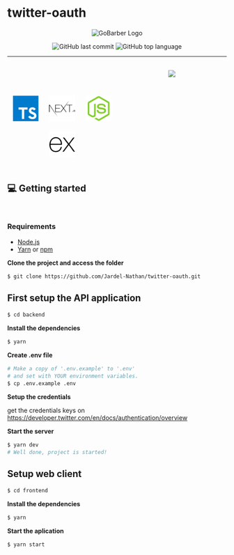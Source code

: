# twitter-oauth

<div align="center" >
<img align="center" src="https://i0.wp.com/multarte.com.br/wp-content/uploads/2020/07/portalcbncampinas-com-br-twittereapolitica-twitter-logo.png?fit=2100%2C790&ssl=1" alt="GoBarber Logo" width="500" />

![GitHub last commit](https://img.shields.io/github/last-commit/Jardel-Nathan/twitter-oauth?color=green&style=flat-square)
![GitHub top language](https://img.shields.io/github/languages/top/Jardel-Nathan/twitter-oauth?style=flat-square)
  
  
</div>

<hr/>
<br/>

<div style="display:flex">
<div style="width:50%" >
<p align="center">
<br><br>
 <img title="Typescript" src="https://raw.githubusercontent.com/devicons/devicon/master/icons/typescript/typescript-plain.svg" alt="typescript" width="60" height="60" style="padding:10px"/>
 <img title="nextjs" src="https://raw.githubusercontent.com/devicons/devicon/master/icons/nextjs/nextjs-original-wordmark.svg" alt="nextjs" width="60" height="60" style="padding:10px"/>
 <img title="nodejs" src="https://raw.githubusercontent.com/devicons/devicon/master/icons/nodejs/nodejs-plain.svg" alt="nodejs" width="60" height="60" style="padding:10px"/>
 <img title="express" src="https://raw.githubusercontent.com/devicons/devicon/master/icons/express/express-original.svg" alt="express" width="60" height="60" style="padding:10px"/><br/>


</p>
</div>
 <div style="width:50% " align="center">
<img src="https://gobarberjardev.s3.amazonaws.com/twitter.png" style="width:500px" />
</div>

</div>
<div>

## 💻 Getting started



<br>

### Requirements
- [Node.js](https://nodejs.org/en/)
- [Yarn](https://classic.yarnpkg.com/) or [npm](https://www.npmjs.com/)



**Clone the project and access the folder**

```bash
$ git clone https://github.com/Jardel-Nathan/twitter-oauth.git
```

## First setup the API application

```bash
$ cd backend
```

**Install the dependencies**
```bash
$ yarn
```


**Create .env file**
```bash
# Make a copy of '.env.example' to '.env'
# and set with YOUR environment variables.
$ cp .env.example .env
```
**Setup the credentials**
  
get the credentials keys on https://developer.twitter.com/en/docs/authentication/overview


**Start the server**
```bash
$ yarn dev
# Well done, project is started!
```

## Setup web client

```bash
$ cd frontend
```

**Install the dependencies**
```bash
$ yarn
```

**Start the aplication**
```bash
$ yarn start
```


</div>
